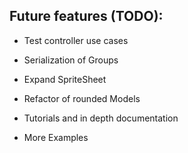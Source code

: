 ## Future features (TODO):

- Test controller use cases

- Serialization of Groups

- Expand SpriteSheet

- Refactor of rounded Models

- Tutorials and in depth documentation

- More Examples

